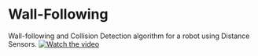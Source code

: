 # Wall-Following
Wall-following and Collision Detection algorithm for a robot using Distance Sensors.
[![Watch the video](https://img.youtube.com/vi/L3jJf1lHEZY/maxresdefault.jpg)](https://youtu.be/L3jJf1lHEZY)
